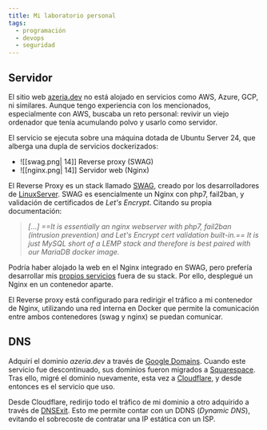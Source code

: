 ```yaml
---
title: Mi laboratorio personal
tags:
  - programación
  - devops
  - seguridad
---
```

## Servidor
El sitio web [azeria.dev](https://www.azeria.dev/) no está alojado en servicios como AWS, Azure, GCP, ni similares. Aunque tengo experiencia con los mencionados, especialmente con AWS, buscaba un reto personal: revivir un viejo ordenador que tenía acumulando polvo y usarlo como servidor.

El servicio se ejecuta sobre una máquina dotada de Ubuntu Server 24, que alberga una dupla de servicios dockerizados:
- ![[swag.png| 14]] Reverse proxy (SWAG)
- ![[nginx.png| 14]] Servidor web (Nginx)

El Reverse Proxy es un stack llamado [SWAG](https://docs.linuxserver.io/general/swag/#swag), creado por los desarrolladores de [LinuxServer](https://docs.linuxserver.io/). SWAG es esencialmente un Nginx con php7, fail2ban, y validación de certificados de *Let's Encrypt*. Citando su propia documentación:

> *\[...] ==It is essentially an nginx webserver with php7, fail2ban (intrusion prevention) and Let's Encrypt cert validation built-in.== It is just MySQL short of a LEMP stack and therefore is best paired with our MariaDB docker image.*

Podría haber alojado la web en el Nginx integrado en SWAG, pero prefería desarrollar mis [propios servicios](Mis%20contenedores) fuera de su stack. Por ello, desplegué un Nginx en un contenedor aparte.

El Reverse proxy está configurado para redirigir el tráfico a mi contenedor de Nginx, utilizando una red interna en Docker que permite la comunicación entre ambos contenedores (swag y nginx) se puedan comunicar.

## DNS
Adquirí el dominio _azeria.dev_ a través de [Google Domains](https://domains.google/). Cuando este servicio fue descontinuado, sus dominios fueron migrados a [Squarespace](https://domains.squarespace.com/es/). Tras ello, migré el dominio nuevamente, esta vez a [Cloudflare](https://www.cloudflare.com/es-es/), y desde entonces es el servicio que uso.

Desde Cloudflare, redirijo todo el tráfico de mi dominio a otro adquirido a través de [DNSExit](https://dnsexit.com/). Esto me permite contar con un DDNS (*Dynamic DNS*), evitando el sobrecoste de contratar una IP estática con un ISP.
